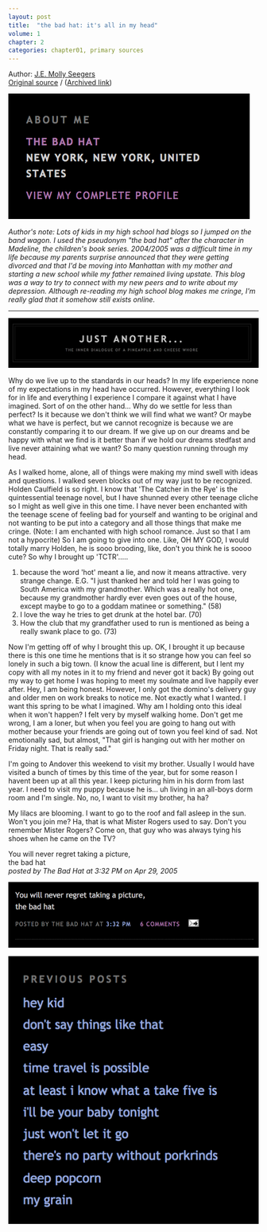 ```yaml
---
layout: post
title:  "the bad hat: it's all in my head"
volume: 1
chapter: 2
categories: chapter01, primary sources
---
```


Author: [J.E. Molly Seegers](http://www.jemollyseegers.com/)  
[Original source](http://mollyward.blogspot.com/2005/04/) / ([Archived link](http://web.archive.org/web/20170708190500/http://mollyward.blogspot.com/2005/04/))  

![badhat](/assets/img/badhat3.png)

*Author's note: Lots of kids in my high school had blogs so I jumped on the band wagon. I used the pseudonym "the bad hat" after the character in Madeline, the children's book series. 2004/2005 was a difficult time in my life because my parents surprise announced that they were getting divorced and that I'd be moving into Manhattan with my mother and starting a new school while my father remained living upstate. This blog was a way to try to connect with my new peers and to write about my depression. Although re-reading my high school blog makes me cringe, I'm really glad that it somehow still exists online.*

<hr/>

![badhat](/assets/img/badhat1.png)  

Why do we live up to the standards in our heads? In my life experience none of my expectations in my head have occurred. However, everything I look for in life and everything I experience I compare it against what I have imagined. Sort of on the other hand... Why do we settle for less than perfect? Is it because we don't think we will find what we want? Or maybe what we have is perfect, but we cannot recognize is because we are constantly comparing it to our dream. If we give up on our dreams and be happy with what we find is it better than if we hold our dreams stedfast and live never attaining what we want? So many question running through my head.

As I walked home, alone, all of things were making my mind swell with ideas and questions. I walked seven blocks out of my way just to be recognized. Holden Caulfield is so right. I know that 'The Catcher in the Rye' is the quintessential teenage novel, but I have shunned every other teenage cliche so I might as well give in this one time. I have never been enchanted with the teenage scene of feeling bad for yourself and wanting to be original and not wanting to be put into a category and all those things that make me cringe. (Note: I am enchanted with high school romance. Just so that I am not a hypocrite) So I am going to give into one. Like, OH MY GOD, I would totally marry Holden, he is sooo brooding, like, don't you think he is soooo cute? So why I brought up 'TCTR'.....

1. because the word 'hot' meant a lie, and now it means attractive. very strange change. E.G. "I just thanked her and told her I was going to South America with my grandmother. Which was a really hot one, because my grandmother hardly ever even goes out of the house, except maybe to go to a goddam matinee or something." (58)
2. I love the way he tries to get drunk at the hotel bar. (70)
3. How the club that my grandfather used to run is mentioned as being a really swank place to go. (73)

Now I'm getting off of why I brought this up. OK, I brought it up because there is this one time he mentions that is it so strange how you can feel so lonely in such a big town. (I know the acual line is different, but I lent my copy with all my notes in it to my friend and never got it back) By going out my way to get home I was hoping to meet my soulmate and live happily ever after. Hey, I am being honest. However, I only got the domino's delivery guy and older men on work breaks to notice me. Not exactly what I wanted. I want this spring to be what I imagined. Why am I holding onto this ideal when it won't happen? I felt very by myself walking home. Don't get me wrong, I am a loner, but when you feel you are going to hang out with mother because your friends are going out of town you feel kind of sad. Not emotionally sad, but almost, "That girl is hanging out with her mother on Friday night. That is really sad."

I'm going to Andover this weekend to visit my brother. Usually I would have visited a bunch of times by this time of the year, but for some reason I havent been up at all this year. I keep picturing him in his dorm from last year. I need to visit my puppy because he is... uh living in an all-boys dorm room and I'm single. No, no, I want to visit my brother, ha ha?

My lilacs are blooming. I want to go to the roof and fall asleep in the sun. Won't you join me? Ha, that is what Mister Rogers used to say. Don't you remember Mister Rogers? Come on, that guy who was always tying his shoes when he came on the TV?


You will never regret taking a picture,  
the bad hat  
*posted by The Bad Hat at 3:32 PM on Apr 29, 2005*  

![badhat](/assets/img/badhat2.png)  


![badhat](/assets/img/badhat4.png)
